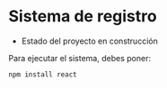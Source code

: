 <h1> Sistema de registro</h1>

- Estado del proyecto en construcción

Para ejecutar el sistema, debes poner:

```npm install react```
